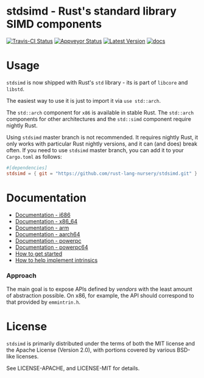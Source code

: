 stdsimd - Rust's standard library SIMD components
=======

[![Travis-CI Status]][travis] [![Appveyor Status]][appveyor] [![Latest Version]][crates.io] [![docs]][docs.rs]

# Usage

`stdsimd` is now shipped with Rust's `std` library - its is part of `libcore`
and `libstd`.

The easiest way to use it is just to import it via `use std::arch`. 

The `std::arch` component for `x86` is available in stable Rust. The `std::arch`
components for other architectures and the `std::simd` component require nightly
Rust.

Using `stdsimd` master branch is not recommended. It requires nightly Rust, it
only works with particular Rust nightly versions, and it can (and does) break
often. If you need to use `stdsimd` master branch, you can add it to your
`Cargo.toml` as follows:

```toml
#[dependencies]
stdsimd = { git = "https://github.com/rust-lang-nursery/stdsimd.git" }
```

# Documentation

* [Documentation - i686][i686]
* [Documentation - x86\_64][x86_64]
* [Documentation - arm][arm]
* [Documentation - aarch64][aarch64]
* [Documentation - powerpc][powerpc]
* [Documentation - powerpc64][powerpc64]
* [How to get started][contrib]
* [How to help implement intrinsics][help-implement]

[contrib]: https://github.com/rust-lang-nursery/stdsimd/blob/master/CONTRIBUTING.md
[help-implement]: https://github.com/rust-lang-nursery/stdsimd/issues/40
[i686]: https://rust-lang-nursery.github.io/stdsimd/i686/stdsimd/
[x86_64]: https://rust-lang-nursery.github.io/stdsimd/x86_64/stdsimd/
[arm]: https://rust-lang-nursery.github.io/stdsimd/arm/stdsimd/
[aarch64]: https://rust-lang-nursery.github.io/stdsimd/aarch64/stdsimd/
[powerpc]: https://rust-lang-nursery.github.io/stdsimd/powerpc/stdsimd/
[powerpc64]: https://rust-lang-nursery.github.io/stdsimd/powerpc64/stdsimd/

### Approach

The main goal is to expose APIs defined by *vendors* with the least amount of
abstraction possible. On x86, for example, the API should correspond to that
provided by `emmintrin.h`.

# License

`stdsimd` is primarily distributed under the terms of both the MIT license and
the Apache License (Version 2.0), with portions covered by various BSD-like
licenses.

See LICENSE-APACHE, and LICENSE-MIT for details.


[travis]: https://travis-ci.org/rust-lang-nursery/stdsimd
[Travis-CI Status]: https://travis-ci.org/rust-lang-nursery/stdsimd.svg?branch=master
[appveyor]: https://ci.appveyor.com/project/rust-lang-libs/stdsimd/branch/master
[Appveyor Status]: https://ci.appveyor.com/api/projects/status/ix74qhmilpibn00x/branch/master?svg=true
[Latest Version]: https://img.shields.io/crates/v/stdsimd.svg
[crates.io]: https://crates.io/crates/stdsimd
[docs]: https://docs.rs/stdsimd/badge.svg
[docs.rs]: https://docs.rs/stdsimd/
